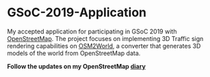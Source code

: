 # GSoC-2019-Application
My accepted application for participating in GSoC 2019 with [OpenStreetMap](https://www.openstreetmap.org).
The project focuses on implementing 3D Traffic sign rendering capabilities on [OSM2World](http://osm2world.org/),
a converter that generates 3D models of the world from OpenStreetMap data.

<b> Follow the updates on my OpenStreetMap [diary](https://www.openstreetmap.org/user/JasonManoloudis/diary) </b>
